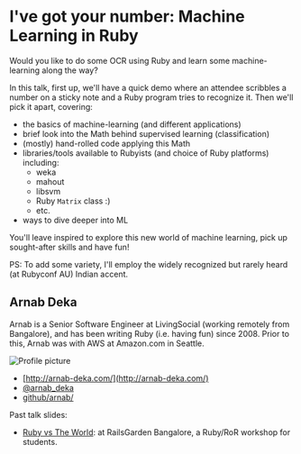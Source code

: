 # I've got your number: Machine Learning in Ruby

Would you like to do some OCR using Ruby and learn some
machine-learning along the way?

In this talk, first up, we'll have a quick demo where an attendee
scribbles a number on a sticky note and a Ruby program tries
to recognize it. Then we'll pick it apart, covering:

+ the basics of machine-learning (and different applications)
+ brief look into the Math behind supervised learning (classification)
+ (mostly) hand-rolled code applying this Math
+ libraries/tools available to Rubyists (and choice of Ruby platforms)
 including:
   + weka
   + mahout
   + libsvm
   + Ruby `Matrix` class :)
   + etc.
+ ways to dive deeper into ML

You'll leave inspired to explore this new world of machine learning,
pick up sought-after skills and have fun!

PS: To add some variety, I'll employ the widely recognized but rarely
heard (at Rubyconf AU) Indian accent.

## Arnab Deka

Arnab is a Senior Software Engineer at LivingSocial (working remotely
from Bangalore), and has been writing Ruby (i.e. having fun) since
2008. Prior to this, Arnab was with AWS at Amazon.com in Seattle.

![Profile picture](https://raw.github.com/arnab/rubyconfau-2014-cfp/cfp/arnab-ml-in-ruby/talk-arnab_deka-ive_got_your_number_machine_learning_in_ruby/profile_picture.jpg)

- [http://arnab-deka.com/](http://arnab-deka.com/)
- [@arnab_deka](https://twitter.com/arnab_deka)
- [github/arnab/](https://github.com/arnab/)

Past talk slides:

+ [Ruby vs The World](http://slid.es/arda_banek/ruby-vs-the-world): at
  RailsGarden Bangalore, a Ruby/RoR workshop for students.
